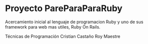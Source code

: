 # Proyecto PareParaParaRuby

Acercamiento inicial al lenguaje de programacion Ruby y uno de sus framework para web mas utiles, Ruby On Rails.

Técnicas de Programación
Cristian Castaño
Roy Maestre
